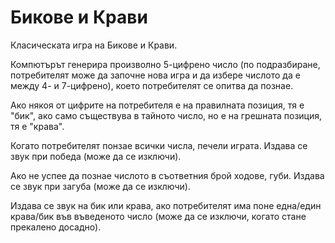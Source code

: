 # Бикове и Крави
Класическата игра на Бикове и Крави.

Компютърът генерира произволно 5-цифрено число (по подразбиране, потребителят може да започне нова игра и да избере числото да е между 4- и 7-цифрено), което потребителят се опитва да познае.

Ако някоя от цифрите на потребителя е на правилната позиция, тя е "бик", ако само съществува в тайното число, но е на грешната позиция, тя е "крава".

Когато потребителят понзае всички числa, печели играта. Издава се звук при победа (може да се изключи).

Ако не успее да познае числото в съответния брой ходове, губи. Издава се звук при загуба (може да се изключи).

Издава се звук на бик или крава, ако потребителят има поне една/един крава/бик във въведеното число (може да се изключи, когато стане прекалено досадно).
